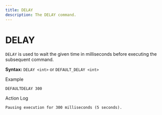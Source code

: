 ```yaml
---
title: DELAY
description: The DELAY command.
---
```


# DELAY
`DELAY` is used to wait the given time in milliseconds before executing the subsequent command.

**Syntax:** `DELAY <int>` or `DEFAULT_DELAY <int>`

Example
```
DEFAULTDELAY 300
```

Action Log
```
Pausing execution for 300 milliseconds (5 seconds).
```